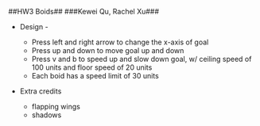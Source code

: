 ##HW3 Boids##
###Kewei Qu, Rachel Xu###

- Design -
  - Press left and right arrow to change the x-axis of goal
  - Press up and down to move goal up and down
  - Press v and b to speed up and slow down goal, w/ ceiling speed of 100 units and floor speed of 20 units
  - Each boid has a speed limit of 30 units

- Extra credits
  - flapping wings
  - shadows
  
